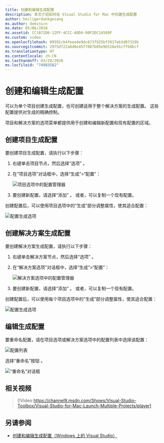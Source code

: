 ```yaml
---
title: 创建和编辑生成配置
description: 本文介绍如何在 Visual Studio for Mac 中创建生成配置
author: heiligerdankgesang
ms.author: dominicn
ms.date: 05/06/2018
ms.assetid: CC1B72D6-12FF-4CCC-A9D4-00F2DC14589F
ms.custom: video
ms.openlocfilehash: 09591cb4feee4e9dc673f925bf3917eb3d07319b
ms.sourcegitcommit: 2975d722a6d6e45f7887b05e9b526e91cffb0bcf
ms.translationtype: HT
ms.contentlocale: zh-CN
ms.lasthandoff: 03/20/2020
ms.locfileid: "74983582"
---
```

# <a name="creating-and-editing-build-configurations"></a>创建和编辑生成配置

可以为单个项目创建生成配置，也可创建适用于整个解决方案的生成配置。 这些配置提供对生成的精确控制。

项目和解决方案的选项菜单都提供用于创建和编辑新配置和现有配置的区域。

## <a name="creating-a-project-build-configurations"></a>创建项目生成配置

要创建项目生成配置，请执行以下步骤：

1. 右键单击项目节点，然后选择“选项”  。

2. 在“项目选项”对话框中，选择“生成”>“配置”： 

    ![项目选项中的配置管理器](media/create-and-edit-configurations-image2.png)

3. 要创建新配置，请选择“添加”  。 或者，可以复制一个现有配置。

创建配置后，可以使用项目选项中的“生成”部分调整属性，使其适合配置： 

![配置生成选项](media/create-and-edit-configurations-image3.png)

## <a name="creating-a-solution-build-configuration"></a>创建解决方案生成配置

要创建解决方案生成配置，请执行以下步骤：

1. 右键单击解决方案节点，然后选择“选项”  。

2. 在“解决方案选项”对话框中，选择“生成”>“配置”： 

    ![解决方案选项中的配置管理器](media/create-and-edit-configurations-image1.png)

3. 要创建新配置，请选择“添加”  。 或者，可以复制一个现有配置。

创建配置后，可以使用每个项目选项中的“生成”部分调整属性，使其适合配置： 

![配置生成选项](media/create-and-edit-configurations-image3.png)

## <a name="editing-a-build-configuration"></a>编辑生成配置

要重命名配置，请在项目选项或解决方案选项中的配置列表中选择该配置：

![配置列表](media/create-and-edit-configurations-image4.png)

选择“重命名”按钮  。

![“重命名”对话框](media/create-and-edit-configurations-image5.png)

## <a name="related-video"></a>相关视频

> [!Video https://channel9.msdn.com/Shows/Visual-Studio-Toolbox/Visual-Studio-for-Mac-Launch-Multiple-Projects/player]

## <a name="see-also"></a>另请参阅

- [创建和编辑生成配置（Windows 上的 Visual Studio）](/visualstudio/ide/how-to-create-and-edit-configurations)